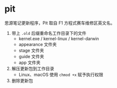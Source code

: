 # pit

思源笔记更新程序，Pit 取自 F1 方程式赛车维修区英文名。

1. 带上 `.old` 后缀重命名工作目录下的文件
   * kernel.exe / kernel-linux / kernel-darwin
   * appearance 文件夹
   * stage 文件夹
   * guide 文件夹
   * app 文件夹
2. 解压更新包到工作目录
   * Linux、macOS 使用 `chmod +x` 赋予执行权限
3. 删除更新包
